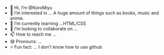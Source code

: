 - 👋 Hi, I’m @KoroMiyu
- 👀 I’m interested in ... A huge amount of things such as books, music and anime.
- 🌱 I’m currently learning ...HTML/CSS
- 💞️ I’m looking to collaborate on ...
- 📫 How to reach me ...
- 😄 Pronouns: ...
- ⚡ Fun fact: ... I don't know how to use github

<!---
KoroMiyu/KoroMiyu is a ✨ special ✨ repository because its `README.md` (this file) appears on your GitHub profile.
You can click the Preview link to take a look at your changes.
--->
